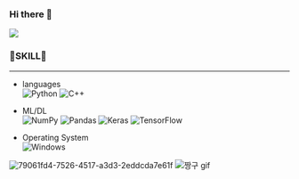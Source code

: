 ### Hi there 👋
 
<img src="https://capsule-render.vercel.app/api?type=Cylinder&color=auto&height=200&section=header&text=yunduhee&animation=fadeIn&fontSize=90" /><br/>
### 🤍SKILL🤍
- - -

- languages<br/>
![Python](https://img.shields.io/badge/python-3670A0?style=for-the-badge&logo=python&logoColor=ffdd54)<a>
![C++](https://img.shields.io/badge/c++-%2300599C.svg?style=for-the-badge&logo=c%2B%2B&logoColor=white)<br/>

 
- ML/DL<br/>
![NumPy](https://img.shields.io/badge/numpy-%23013243.svg?style=for-the-badge&logo=numpy&logoColor=white)<a>
![Pandas](https://img.shields.io/badge/pandas-%23150458.svg?style=for-the-badge&logo=pandas&logoColor=white)<a>
![Keras](https://img.shields.io/badge/Keras-%23D00000.svg?style=for-the-badge&logo=Keras&logoColor=white)
![TensorFlow](https://img.shields.io/badge/TensorFlow-%23FF6F00.svg?style=for-the-badge&logo=TensorFlow&logoColor=white)

- Operating System<br/>
![Windows](https://img.shields.io/badge/Windows-0078D6?style=for-the-badge&logo=windows&logoColor=white)
 
![79061fd4-7526-4517-a3d3-2eddcda7e61f](https://user-images.githubusercontent.com/95074213/162026066-4246be85-ed2c-4d2a-b675-2fa989cf17ec.gif)<a>
![짱구 gif](https://user-images.githubusercontent.com/95074213/161941468-b3ff7766-795e-4716-95f3-4b5cdd3f0af6.gif)
 
 
<!--
**duhee01/duhee01** is a ✨ _special_ ✨ repository because its `README.md` (this file) appears on your GitHub profile.

Here are some ideas to get you started:

- 🔭 I’m currently working on ...
- 🌱 I’m currently learning ...
- 👯 I’m looking to collaborate on ...
- 🤔 I’m looking for help with ...
- 💬 Ask me about ...
- 📫 How to reach me: ...
- 😄 Pronouns: ...
- ⚡ Fun fact: ...
-->
